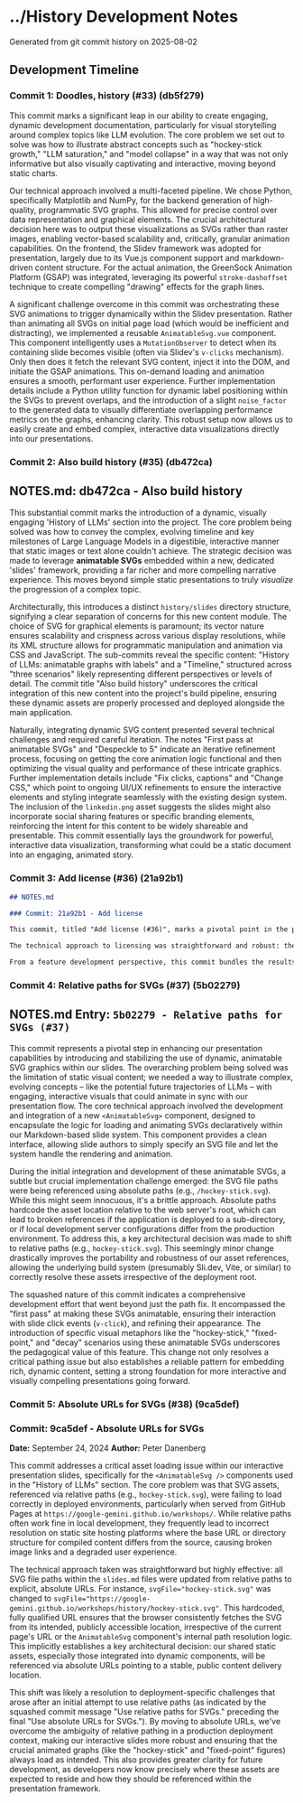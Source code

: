 # ../History Development Notes

Generated from git commit history on 2025-08-02

## Development Timeline

### Commit 1: Doodles, history (#33) (db5f279)

This commit marks a significant leap in our ability to create engaging, dynamic development documentation, particularly for visual storytelling around complex topics like LLM evolution. The core problem we set out to solve was how to illustrate abstract concepts such as "hockey-stick growth," "LLM saturation," and "model collapse" in a way that was not only informative but also visually captivating and interactive, moving beyond static charts.

Our technical approach involved a multi-faceted pipeline. We chose Python, specifically Matplotlib and NumPy, for the backend generation of high-quality, programmatic SVG graphs. This allowed for precise control over data representation and graphical elements. The crucial architectural decision here was to output these visualizations as SVGs rather than raster images, enabling vector-based scalability and, critically, granular animation capabilities. On the frontend, the Slidev framework was adopted for presentation, largely due to its Vue.js component support and markdown-driven content structure. For the actual animation, the GreenSock Animation Platform (GSAP) was integrated, leveraging its powerful `stroke-dashoffset` technique to create compelling "drawing" effects for the graph lines.

A significant challenge overcome in this commit was orchestrating these SVG animations to trigger dynamically within the Slidev presentation. Rather than animating all SVGs on initial page load (which would be inefficient and distracting), we implemented a reusable `AnimatableSvg.vue` component. This component intelligently uses a `MutationObserver` to detect when its containing slide becomes visible (often via Slidev's `v-clicks` mechanism). Only then does it fetch the relevant SVG content, inject it into the DOM, and initiate the GSAP animations. This on-demand loading and animation ensures a smooth, performant user experience. Further implementation details include a Python utility function for dynamic label positioning within the SVGs to prevent overlaps, and the introduction of a slight `noise_factor` to the generated data to visually differentiate overlapping performance metrics on the graphs, enhancing clarity. This robust setup now allows us to easily create and embed complex, interactive data visualizations directly into our presentations.

### Commit 2: Also build history (#35) (db472ca)

## NOTES.md: db472ca - Also build history

This substantial commit marks the introduction of a dynamic, visually engaging 'History of LLMs' section into the project. The core problem being solved was how to convey the complex, evolving timeline and key milestones of Large Language Models in a digestible, interactive manner that static images or text alone couldn't achieve. The strategic decision was made to leverage **animatable SVGs** embedded within a new, dedicated 'slides' framework, providing a far richer and more compelling narrative experience. This moves beyond simple static presentations to truly *visualize* the progression of a complex topic.

Architecturally, this introduces a distinct `history/slides` directory structure, signifying a clear separation of concerns for this new content module. The choice of SVG for graphical elements is paramount; its vector nature ensures scalability and crispness across various display resolutions, while its XML structure allows for programmatic manipulation and animation via CSS and JavaScript. The sub-commits reveal the specific content: "History of LLMs: animatable graphs with labels" and a "Timeline," structured across "three scenarios" likely representing different perspectives or levels of detail. The commit title "Also build history" underscores the critical integration of this new content into the project's build pipeline, ensuring these dynamic assets are properly processed and deployed alongside the main application.

Naturally, integrating dynamic SVG content presented several technical challenges and required careful iteration. The notes "First pass at animatable SVGs" and "Despeckle to 5" indicate an iterative refinement process, focusing on getting the core animation logic functional and then optimizing the visual quality and performance of these intricate graphics. Further implementation details include "Fix clicks, captions" and "Change CSS," which point to ongoing UI/UX refinements to ensure the interactive elements and styling integrate seamlessly with the existing design system. The inclusion of the `linkedin.png` asset suggests the slides might also incorporate social sharing features or specific branding elements, reinforcing the intent for this content to be widely shareable and presentable. This commit essentially lays the groundwork for powerful, interactive data visualization, transforming what could be a static document into an engaging, animated story.

### Commit 3: Add license (#36) (21a92b1)

```markdown
## NOTES.md

### Commit: 21a92b1 - Add license

This commit, titled "Add license (#36)", marks a pivotal point in the project's lifecycle, serving a dual purpose. Primarily, it addresses the foundational requirement of clearly defining the project's intellectual property rights by integrating the Apache License 2.0 across the codebase. Beyond this crucial legal and open-source compliance step, the commit also represents the culmination of a significant development sprint focused on building sophisticated, animatable data visualizations, particularly for the "History of LLMs" section. The squashed commit message reveals a substantial body of work around dynamic graphs and interactive elements.

The technical approach to licensing was straightforward and robust: the full Apache License 2.0 boilerplate was systematically added as a header to all relevant source files. This includes Python scripts (`history/graph.py`), core HTML files (`history/index.html`, `history/slides/index.html`), and frontend Vue.js components (`AnimatableSvg.vue`, `Counter.vue`), as well as utility TypeScript files (`external.ts`). This comprehensive application ensures consistent licensing coverage across the diverse tech stack. A minor detail to note is the placeholder "2024 -l" in the copyright statement, which suggests a temporary or generic placeholder for the copyright holder that might need to be formalized later.

From a feature development perspective, this commit bundles the results of extensive work on interactive data presentation. The core architectural decision here revolves around creating "animatable SVGs" for historical timelines and graphs. This was achieved by leveraging Python (likely Matplotlib or similar) for generating SVG graph structures, integrating these into a Vue.js frontend via dedicated components (`AnimatableSvg.vue`), and employing the GSAP (GreenSock Animation Platform) library for rich, declarative animations. Overcoming challenges like fixing "clicks, captions", "despeckling" (likely refining SVG output), and ensuring smooth transitions for labels on these dynamic graphs required careful coordination between the SVG structure, CSS styling, and JavaScript animation logic within the Vue component lifecycle. This significant effort has laid the groundwork for highly engaging, data-driven storytelling within the project's documentation or presentation modules.
```

### Commit 4: Relative paths for SVGs (#37) (5b02279)

## NOTES.md Entry: `5b02279 - Relative paths for SVGs (#37)`

This commit represents a pivotal step in enhancing our presentation capabilities by introducing and stabilizing the use of dynamic, animatable SVG graphics within our slides. The overarching problem being solved was the limitation of static visual content; we needed a way to illustrate complex, evolving concepts – like the potential future trajectories of LLMs – with engaging, interactive visuals that could animate in sync with our presentation flow. The core technical approach involved the development and integration of a new `<AnimatableSvg>` component, designed to encapsulate the logic for loading and animating SVGs declaratively within our Markdown-based slide system. This component provides a clean interface, allowing slide authors to simply specify an SVG file and let the system handle the rendering and animation.

During the initial integration and development of these animatable SVGs, a subtle but crucial implementation challenge emerged: the SVG file paths were being referenced using absolute paths (e.g., `/hockey-stick.svg`). While this might seem innocuous, it's a brittle approach. Absolute paths hardcode the asset location relative to the web server's root, which can lead to broken references if the application is deployed to a sub-directory, or if local development server configurations differ from the production environment. To address this, a key architectural decision was made to shift to relative paths (e.g., `hockey-stick.svg`). This seemingly minor change drastically improves the portability and robustness of our asset references, allowing the underlying build system (presumably Sli.dev, Vite, or similar) to correctly resolve these assets irrespective of the deployment root.

The squashed nature of this commit indicates a comprehensive development effort that went beyond just the path fix. It encompassed the "first pass" at making these SVGs animatable, ensuring their interaction with slide click events (`v-click`), and refining their appearance. The introduction of specific visual metaphors like the "hockey-stick," "fixed-point," and "decay" scenarios using these animatable SVGs underscores the pedagogical value of this feature. This change not only resolves a critical pathing issue but also establishes a reliable pattern for embedding rich, dynamic content, setting a strong foundation for more interactive and visually compelling presentations going forward.

### Commit 5: Absolute URLs for SVGs (#38) (9ca5def)

### Commit: 9ca5def - Absolute URLs for SVGs

**Date:** September 24, 2024
**Author:** Peter Danenberg

This commit addresses a critical asset loading issue within our interactive presentation slides, specifically for the `<AnimatableSvg />` components used in the "History of LLMs" section. The core problem was that SVG assets, referenced via relative paths (e.g., `hockey-stick.svg`), were failing to load correctly in deployed environments, particularly when served from GitHub Pages at `https://google-gemini.github.io/workshops/`. While relative paths often work fine in local development, they frequently lead to incorrect resolution on static site hosting platforms where the base URL or directory structure for compiled content differs from the source, causing broken image links and a degraded user experience.

The technical approach taken was straightforward but highly effective: all SVG file paths within the `slides.md` files were updated from relative paths to explicit, absolute URLs. For instance, `svgFile="hockey-stick.svg"` was changed to `svgFile="https://google-gemini.github.io/workshops/history/hockey-stick.svg"`. This hardcoded, fully qualified URL ensures that the browser consistently fetches the SVG from its intended, publicly accessible location, irrespective of the current page's URL or the `AnimatableSvg` component's internal path resolution logic. This implicitly establishes a key architectural decision: our shared static assets, especially those integrated into dynamic components, will be referenced via absolute URLs pointing to a stable, public content delivery location.

This shift was likely a resolution to deployment-specific challenges that arose after an initial attempt to use relative paths (as indicated by the squashed commit message "Use relative paths for SVGs." preceding the final "Use absolute URLs for SVGs."). By moving to absolute URLs, we've overcome the ambiguity of relative pathing in a production deployment context, making our interactive slides more robust and ensuring that the crucial animated graphs (like the "hockey-stick" and "fixed-point" figures) always load as intended. This also provides greater clarity for future development, as developers now know precisely where these assets are expected to reside and how they should be referenced within the presentation framework.

